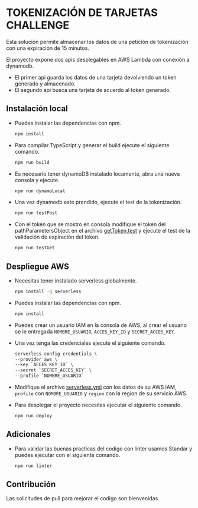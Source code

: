 # TOKENIZACIÓN DE TARJETAS CHALLENGE

Esta solución permite almacenar los datos de una petición de tokenización con una expiración de 15 minutos.

El proyecto expone dos apis desplegables en AWS Lambda con conexión a dynamodb.

- El primer api guarda los datos de una tarjeta devolviendo un token generado y almacenado.
- El segundo api busca una tarjeta de acuerdo al token generado.

## Instalación local

- Puedes instalar las dependencias con npm.
    ```bash
    npm install

- Para compilar TypeScript y generar el build ejecute el siguiente comando.
    ```bash
    npm run build

- Es necesario tener dynamoDB instalado locamente, abra una nueva consola y ejecute.
    ```bash
    npm run dynamoLocal

- Una vez dynamodb este prendido, ejecute el test de la tokenización.
    ```bash
    npm run testPost

- Con el token que se mostro en consola modifique el token del pathParametersObject en el archivo [getToken.test](./test/getToken.test.js)
y ejecute el test de la validación de expiración del token.
    ```bash
    npm run testGet

## Despliegue AWS

- Necesitas tener instalado serverless globalmente.
    ```bash
    npm install -g serverless

- Puedes instalar las dependencias con npm.
    ```bash
    npm install

- Puedes crear un usuario IAM en la consola de AWS,
al crear el usuario se le entregada `NOMBRE_USUARIO`, `ACCES_KEY_ID` y `SECRET_ACCES_KEY`.

- Una vez tenga las credenciales ejecute el siguiente comando.

    ```bash
    serverless config credentials \
    --provider aws \
    --key `ACCES_KEY_ID` \
    --secret `SECRET_ACCES_KEY` \
    --profile `NOMBRE_USUARIO`  

- Modifique el archivo [serverless.yml](./serverless.yml) con los datos de su AWS IAM,
`profile` con `NOMBRE_USUARIO` y `region` con la region de su servicio AWS.

- Para desplegar el proyecto necesitas ejecutar el siguiente comando.
    ```bash
    npm run deploy

## Adicionales

- Para validar las buenas practicas del codigo con linter usamos Standar y puedes ejecutar con
el siguiente comando.
    ```bash
    npm run linter

## Contribución

Las solicitudes de pull para mejorar el codigo son bienvenidas.
